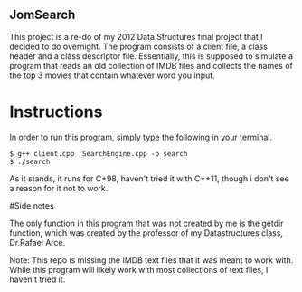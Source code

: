 ## JomSearch

This project is a re-do of my 2012 Data Structures final project that I decided to do overnight. The program
consists of a client file, a class header and a class descriptor file. Essentially,
this is supposed to simulate a program that reads an old collection of IMDB files and
collects the names of the top 3 movies that contain whatever word you input. 

# Instructions

In order to run this program, simply type the following in your terminal.

```shell
$ g++ client.cpp  SearchEngine.cpp -o search
$ ./search
```
As it stands, it runs for C+98, haven't tried it with C++11, though i don't see a reason for it not to work.

#Side notes

The only function in this program that was not created by me is the getdir function,
which was created by the professor of my Datastructures class, Dr.Rafael Arce.

Note: This repo is missing the IMDB text files that it was meant to work with. While
this program will likely work with most collections of text files, I haven't tried it.

